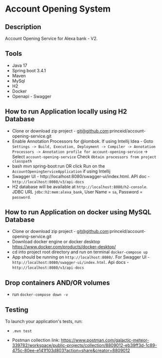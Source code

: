 # Account Opening System

## Description

Account Opening Service for Alexa bank - V2.

## Tools

- Java 17
- Spring boot 3.4.1
- Maven
- MySql
- H2
- Docker
- Openapi - Swagger

## How to run Application locally using H2 Database

- Clone or download zip project - git@github.com:princeid/account-opening-service.git
- Enable Annotation Processors for @lombok. If using Intellij Idea - Goto
  `Settings -> Build, Execution, Deployment -> Compiler -> Annotation Processors -> Annotation profile for account-opening-service` ->
  Select `account-opening-service` Check `Obtain processors from project classpath`
- bash mvn spring-boot:run OR click Run on the `AccountOpeningServiceApplication` if using Intellij
- Swagger UI - http://localhost:8080/swagger-ui/index.html. API doc - `http://localhost:8080/v3/api-docs`
- H2 database will be available at `http://localhost:8080/h2-console`. JDBC URL `jdbc:h2:mem:alexa_bank`, User Name =
  `sa`, Password = `password`.

## How to run Application on docker using MySQL Database

- Clone or download zip project - git@github.com:princeid/account-opening-service.git
- Download docker engine or docker desktop https://www.docker.com/products/docker-desktop/
- cd into project root directory and run on terminal ` docker-compose up `
- App should be running on `http://localhost:8080/`. For Swagger UI - `http://localhost:8080/swagger-ui/index.html`. Api
  docs - `http://localhost:8080/v3/api-docs`

## Drop containers AND/OR volumes

- run `docker-compose down -v`

## Testing

To launch your application's tests, run:

- ` .mvn test `

- Postman collection
  link: https://www.postman.com/galactic-meteor-339782/workspace/public-projects/collection/8809012-eb39ff3d-1c89-475c-80ee-e141f103d803?action=share&creator=8809012
